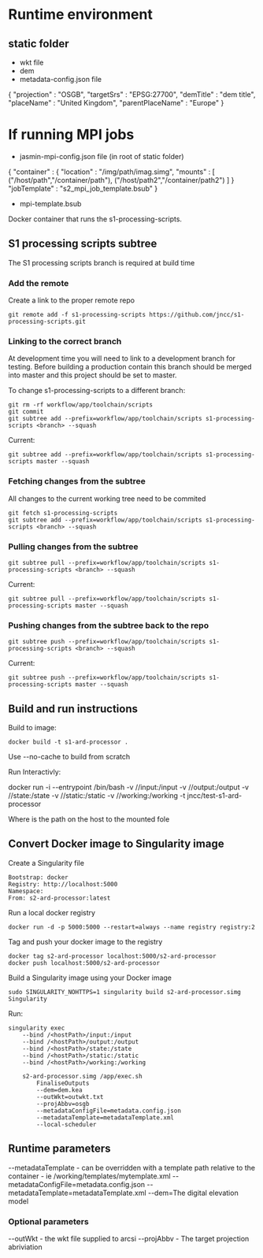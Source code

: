 
# Runtime environment

## static folder
- wkt file
- dem
- metadata-config.json file

{
    "projection" : "OSGB",
    "targetSrs" : "EPSG:27700",
    "demTitle" : "dem title",
    "placeName" : "United Kingdom",
    "parentPlaceName" : "Europe"
}

# If running MPI jobs
- jasmin-mpi-config.json file (in root of static folder)

{
    "container" : {
        "location" : "/img/path/imag.simg",
        "mounts" : [
            ("/host/path","/container/path"),
            ("/host/path2","/container/path2")
        ]
    }
    "jobTemplate" : "s2_mpi_job_template.bsub"
}

- mpi-template.bsub


Docker container that runs the s1-processing-scripts.

S1 processing scripts subtree
--------------------
The S1 processing scripts branch is required at build time

### Add the remote
Create a link to the proper remote repo

    git remote add -f s1-processing-scripts https://github.com/jncc/s1-processing-scripts.git


### Linking to the correct branch
At development time you will need to link to a development branch for testing.
Before building a production contain this branch should be merged into master and this project should be set to master.

To change s1-processing-scripts to a different branch:

    git rm -rf workflow/app/toolchain/scripts
    git commit
    git subtree add --prefix=workflow/app/toolchain/scripts s1-processing-scripts <branch> --squash

Current:

    git subtree add --prefix=workflow/app/toolchain/scripts s1-processing-scripts master --squash

### Fetching changes from the subtree

All changes to the current working tree need to be commited

    git fetch s1-processing-scripts
    git subtree add --prefix=workflow/app/toolchain/scripts s1-processing-scripts <branch> --squash

### Pulling changes from the subtree

    git subtree pull --prefix=workflow/app/toolchain/scripts s1-processing-scripts <branch> --squash

Current:

    git subtree pull --prefix=workflow/app/toolchain/scripts s1-processing-scripts master --squash

### Pushing changes from the subtree back to the repo

    git subtree push --prefix=workflow/app/toolchain/scripts s1-processing-scripts <branch> --squash

Current:

    git subtree push --prefix=workflow/app/toolchain/scripts s1-processing-scripts master --squash

Build and run instructions
--------------------------

Build to image:

    docker build -t s1-ard-processor .

Use --no-cache to build from scratch

Run Interactivly:

docker run -i --entrypoint /bin/bash 
    -v /<hostPath>/input:/input 
    -v /<hostPath>/output:/output 
    -v /<hostPath>/state:/state 
    -v /<hostPath>/static:/static 
    -v /<hostPath>/working:/working 
    -t jncc/test-s1-ard-processor 

Where <hostpath> is the path on the host to the mounted fole

Convert Docker image to Singularity image
-----------------------------------------

Create a Singularity file

    Bootstrap: docker
    Registry: http://localhost:5000
    Namespace:
    From: s2-ard-processor:latest

Run a local docker registry
	
    docker run -d -p 5000:5000 --restart=always --name registry registry:2

Tag and push your docker image to the registry

    docker tag s2-ard-processor localhost:5000/s2-ard-processor
    docker push localhost:5000/s2-ard-processor

Build a Singularity image using your Docker image

    sudo SINGULARITY_NOHTTPS=1 singularity build s2-ard-processor.simg Singularity

Run:

    singularity exec 
        --bind /<hostPath>/input:/input 
        --bind /<hostPath>/output:/output 
        --bind /<hostPath>/state:/state 
        --bind /<hostPath>/static:/static 
        --bind /<hostPath>/working:/working
        
        s2-ard-processor.simg /app/exec.sh 
            FinaliseOutputs 
            --dem=dem.kea 
            --outWkt=outwkt.txt 
            --projAbbv=osgb
            --metadataConfigFile=metadata.config.json 
            --metadataTemplate=metadataTemplate.xml 
            --local-scheduler

## Runtime parameters
--metadataTemplate - can be overridden with a template path relative to the container - ie /working/templates/mytemplate.xml
--metadataConfigFile=metadata.config.json 
--metadataTemplate=metadataTemplate.xml 
--dem=The digital elevation model 

### Optional parameters
--outWkt - the wkt file supplied to arcsi
--projAbbv - The target projection abriviation

